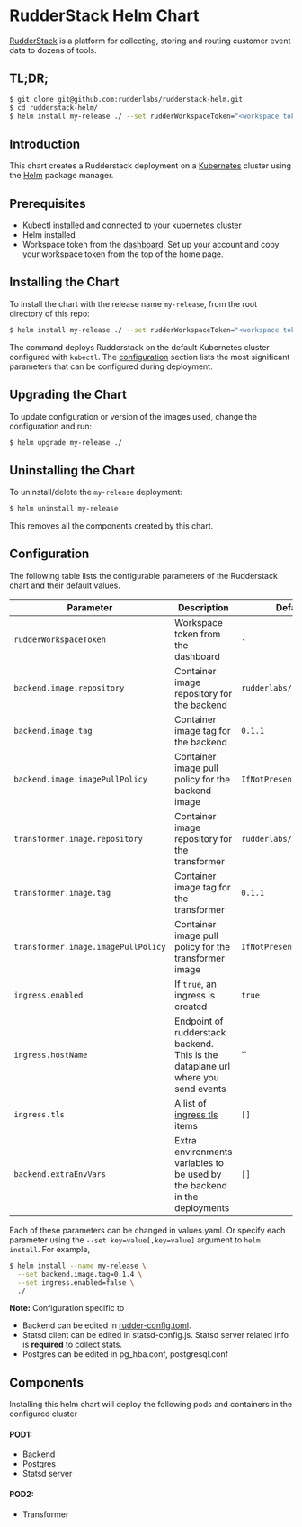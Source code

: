 # RudderStack Helm Chart

[RudderStack](https://rudderlabs.com) is a platform for collecting, storing and routing customer event data to dozens of tools.

## TL;DR;

```bash
$ git clone git@github.com:rudderlabs/rudderstack-helm.git
$ cd rudderstack-helm/
$ helm install my-release ./ --set rudderWorkspaceToken="<workspace token from the dashboard>"
```

## Introduction

This chart creates a Rudderstack deployment on a [Kubernetes](http://kubernetes.io) cluster
using the [Helm](https://helm.sh) package manager.

## Prerequisites

- Kubectl installed and connected to your kubernetes cluster
- Helm installed
- Workspace token from the [dashboard](https://app.rudderlabs.com). Set up your account and copy your workspace token from the top of the home page.

## Installing the Chart

To install the chart with the release name `my-release`, from the root directory of this repo:

```bash
$ helm install my-release ./ --set rudderWorkspaceToken="<workspace token from the dashboard>"
```

The command deploys Rudderstack on the default Kubernetes cluster configured with `kubectl`. The [configuration](#configuration) section lists the most significant parameters that can be configured during deployment.

## Upgrading the Chart

To update configuration or version of the images used, change the configuration and run:

```bash
$ helm upgrade my-release ./
```

## Uninstalling the Chart

To uninstall/delete the `my-release` deployment:

```bash
$ helm uninstall my-release
```

This removes all the components created by this chart.

## Configuration

The following table lists the configurable parameters of the Rudderstack chart and their default values.

| Parameter                           | Description                                                                                         | Default                  |
| ----------------------------------- | --------------------------------------------------------------------------------------------------- | ------------------------ |
| `rudderWorkspaceToken`              | Workspace token from the dashboard                                                                  | `-`                      |
| `backend.image.repository`          | Container image repository for the backend                                                          | `rudderlabs/backend`     |
| `backend.image.tag`                 | Container image tag for the backend                                                                 | `0.1.1`                  |
| `backend.image.imagePullPolicy`     | Container image pull policy for the backend image                                                   | `IfNotPresent`           |
| `transformer.image.repository`      | Container image repository for the transformer                                                      | `rudderlabs/transformer` |
| `transformer.image.tag`             | Container image tag for the transformer                                                             | `0.1.1`                  |
| `transformer.image.imagePullPolicy` | Container image pull policy for the transformer image                                               | `IfNotPresent`           |
| `ingress.enabled`                   | If `true`, an ingress is created                                                                    | `true`                   |
| `ingress.hostName`                  | Endpoint of rudderstack backend. This is the dataplane url where you send events                    | ``                       |
| `ingress.tls`                       | A list of [ingress tls](https://kubernetes.io/docs/concepts/services-networking/ingress/#tls) items | `[]`                     |
| `backend.extraEnvVars`              | Extra environments variables to be used by the backend in the deployments                           | `[]`                     |

Each of these parameters can be changed in values.yaml. Or specify each parameter using the `--set key=value[,key=value]` argument to `helm install`. For example,

```bash
$ helm install --name my-release \
  --set backend.image.tag=0.1.4 \
  --set ingress.enabled=false \
  ./
```

**Note:** Configuration specific to

- Backend can be edited in [rudder-config.toml](https://docs.rudderlabs.com/administrators-guide/config-parameters).
- Statsd client can be edited in statsd-config.js. Statsd server related info is **required** to collect stats.
- Postgres can be edited in pg_hba.conf, postgresql.conf

## Components

Installing this helm chart will deploy the following pods and containers in the configured cluster

#### POD1:

- Backend
- Postgres
- Statsd server

#### POD2:

- Transformer
